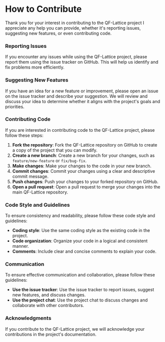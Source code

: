 # How to Contribute

Thank you for your interest in contributing to the QF-Lattice project I appreciate any help you can provide, whether it's reporting issues, suggesting new features, or even contributing code.

### Reporting Issues

If you encounter any issues while using the QF-Lattice project, please report them using the issue tracker on GitHub. This will help us identify and fix problems more efficiently.

### Suggesting New Features

If you have an idea for a new feature or improvement, please open an issue on the issue tracker and describe your suggestion. We will review and discuss your idea to determine whether it aligns with the project's goals and priorities.

### Contributing Code

If you are interested in contributing code to the QF-Lattice project, please follow these steps:

1. **Fork the repository**: Fork the QF-Lattice repository on GitHub to create a copy of the project that you can modify.
2. **Create a new branch**: Create a new branch for your changes, such as `feature/new-feature` or `fix/bug-fix`.
3. **Make changes**: Make your changes to the code in your new branch.
4. **Commit changes**: Commit your changes using a clear and descriptive commit message.
5. **Push changes**: Push your changes to your forked repository on GitHub.
6. **Open a pull request**: Open a pull request to merge your changes into the main QF-Lattice repository.

### Code Style and Guidelines

To ensure consistency and readability, please follow these code style and guidelines:

* **Coding style**: Use the same coding style as the existing code in the project.
* **Code organization**: Organize your code in a logical and consistent manner.
* **Comments**: Include clear and concise comments to explain your code.

### Communication

To ensure effective communication and collaboration, please follow these guidelines:

* **Use the issue tracker**: Use the issue tracker to report issues, suggest new features, and discuss changes.
* **Use the project chat**: Use the project chat to discuss changes and collaborate with other contributors.

### Acknowledgments

If you contribute to the QF-Lattice project, we will acknowledge your contributions in the project's documentation.
